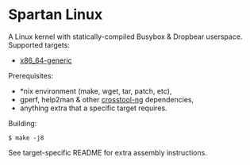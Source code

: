 # Spartan Linux

A Linux kernel with statically-compiled Busybox & Dropbear userspace. Supported targets:

- [x86_64-generic](targets/generic-x86_64)

Prerequisites:

- *nix environment (make, wget, tar, patch, etc),
- gperf, help2man & other [crosstool-ng](http://crosstool-ng.github.io/) dependencies,
- anything extra that a specific target requires.

Building:

```
$ make -j8
```

See target-specific README for extra assembly instructions.
